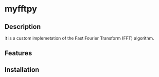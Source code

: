 # myfftpy


## Description
It is a custom implemetation of the Fast Fourier Transform (FFT) algorithm. 

## Features

## Installation
